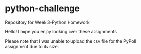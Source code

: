 # python-challenge
Repository for Week 3-Python Homework

Hello! I hope you enjoy looking over these assignments!

Please note that I was unable to upload the csv file for the PyPoll assignment due to its size. 
